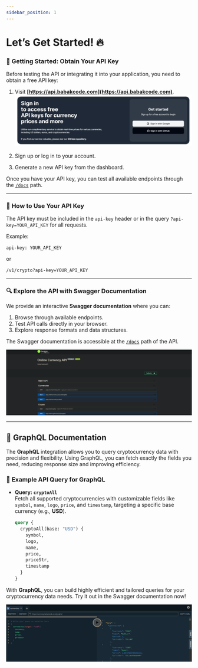 ```yaml
---
sidebar_position: 1
---
```


# Let’s Get Started! 🔥

### 🔑 **Getting Started: Obtain Your API Key**
Before testing the API or integrating it into your application, you need to obtain a free API key:
1. Visit **[https://api.babakcode.com](https://api.babakcode.com)**.
    ![api BabakCode com](./img/api-babakcode-com-01.png)

2. Sign up or log in to your account.
3. Generate a new API key from the dashboard.

Once you have your API key, you can test all available endpoints through the  [`/docs`](https://currency.babakcode.com/docs) path.

---

### 🌟 **How to Use Your API Key**
The API key must be included in the `api-key` header or in the query `?api-key=YOUR_API_KEY` for all requests. 

Example:

```http
api-key: YOUR_API_KEY
```

or 
```http
/v1/crypto?api-key=YOUR_API_KEY
```

---

### 🔍 **Explore the API with Swagger Documentation**

We provide an interactive **Swagger documentation** where you can:
1. Browse through available endpoints.
2. Test API calls directly in your browser.
3. Explore response formats and data structures.

The Swagger documentation is accessible at the [`/docs`](https://currency.babakcode.com/docs) path of the API.

![Online Currency API Swagger](./img/swagger.png)

---

## 🔗 **GraphQL Documentation**

The **GraphQL** integration allows you to query cryptocurrency data with precision and flexibility. 
Using GraphQL, you can fetch exactly the fields you need, reducing response size and improving efficiency.

### 📘 **Example API Query for GraphQL**

- **Query: `cryptoAll`**  
  Fetch all supported cryptocurrencies with customizable fields like `symbol`, `name`, `logo`, `price`, and `timestamp`, targeting a specific base currency (e.g., **USD**).

  ```graphql
  query {  
    cryptoAll(base: "USD") {  
      symbol,  
      logo,  
      name,  
      price,  
      priceStr,  
      timestamp  
    }  
  }
  ```

With **GraphQL**, you can build highly efficient and tailored queries for your cryptocurrency data needs. Try it out in the Swagger documentation now!

![Online Currency API Swagger](./img/graphql.png)